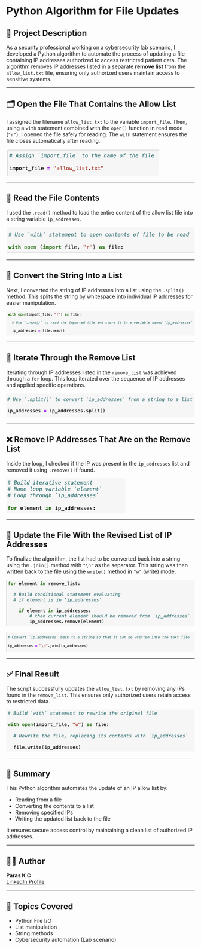# Python Algorithm for File Updates

## 📌 Project Description

As a security professional working on a cybersecurity lab scenario, I developed a Python algorithm to automate the process of updating a file containing IP addresses authorized to access restricted patient data. The algorithm removes IP addresses listed in a separate **remove list** from the `allow_list.txt` file, ensuring only authorized users maintain access to sensitive systems.

---

## 🗂️ Open the File That Contains the Allow List

I assigned the filename `allow_list.txt` to the variable `import_file`. Then, using a `with` statement combined with the `open()` function in read mode (`"r"`), I opened the file safely for reading. The `with` statement ensures the file closes automatically after reading.

![Open file](python_1.png)

---

## 📖 Read the File Contents

I used the `.read()` method to load the entire content of the allow list file into a string variable `ip_addresses`.

![Read file](python_2.png)

---

## 🔁 Convert the String Into a List

Next, I converted the string of IP addresses into a list using the `.split()` method. This splits the string by whitespace into individual IP addresses for easier manipulation.

![Split string to list](python_3.png)

---

## 🔄 Iterate Through the Remove List

Iterating through IP addresses listed in the `remove_list` was achieved through a `for` loop. This loop iterated over the sequence of IP addresses and applied specific operations.

![For loop](python_4.png)

---

## ❌ Remove IP Addresses That Are on the Remove List

Inside the loop, I checked if the IP was present in the `ip_addresses` list and removed it using `.remove()` if found.

![Remove IPs](python_5.png)

---

## 💾 Update the File With the Revised List of IP Addresses

To finalize the algorithm, the list had to be converted back into a string using the `.join()` method with `"\n"` as the separator. This string was then written back to the file using the `write()` method in `"w"` (write) mode.

![Join list to string](python_6.png)

![Write updated data](python_7.png)

---

## ✅ Final Result

The script successfully updates the `allow_list.txt` by removing any IPs found in the `remove_list`. This ensures only authorized users retain access to restricted data.

![Final output](python_8.png)

---

## 📎 Summary

This Python algorithm automates the update of an IP allow list by:

- Reading from a file
- Converting the contents to a list
- Removing specified IPs
- Writing the updated list back to the file

It ensures secure access control by maintaining a clean list of authorized IP addresses.

---

## 👨‍💻 Author

**Paras K C**  
[LinkedIn Profile](https://www.linkedin.com/in/paras-kc)

---

## 🧠 Topics Covered

- Python File I/O
- List manipulation
- String methods
- Cybersecurity automation (Lab scenario)

